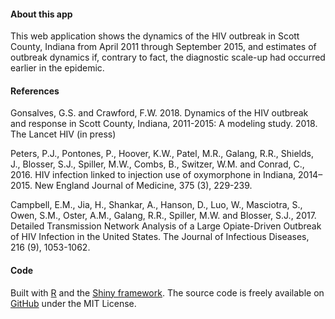 
#### About this app

This web application shows the dynamics of the HIV outbreak in Scott County, Indiana from April 2011 through September 2015, and estimates of outbreak dynamics if, contrary to fact, the diagnostic scale-up had occurred earlier in the epidemic. 

#### References 

Gonsalves, G.S. and Crawford, F.W. 2018. Dynamics of the HIV outbreak and response in Scott County, Indiana, 2011-2015: A modeling study. 2018. The Lancet HIV (in press)

Peters, P.J., Pontones, P., Hoover, K.W., Patel, M.R., Galang, R.R., Shields, J., Blosser, S.J., Spiller, M.W., Combs, B., Switzer, W.M. and Conrad, C., 2016. HIV infection linked to injection use of oxymorphone in Indiana, 2014–2015. New England Journal of Medicine, 375 (3), 229-239.

Campbell, E.M., Jia, H., Shankar, A., Hanson, D., Luo, W., Masciotra, S., Owen, S.M., Oster, A.M., Galang, R.R., Spiller, M.W. and Blosser, S.J., 2017. Detailed Transmission Network Analysis of a Large Opiate-Driven Outbreak of HIV Infection in the United States. The Journal of Infectious Diseases, 216 (9), 1053-1062.

#### Code

Built with [R](http://www.r-project.org) and the [Shiny framework](http://shiny.rstudio.com).  The source code is freely available on [GitHub](https://github.com/fcrawford/indiana-hiv) under the MIT License.



